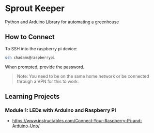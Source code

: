 # Sprout Keeper
Python and Arduino Library for automating a greenhouse

## How to Connect

To SSH into the raspberry pi device:

```bash
ssh chadams@raspberrypi
```

When prompted, provide the password.

> Note: You need to be on the same home network or be connected through a VPN for this to work.

## Learning Projects

### Module 1: LEDs with Arduino and Raspberry Pi

* https://www.instructables.com/Connect-Your-Raspberry-Pi-and-Arduino-Uno/
